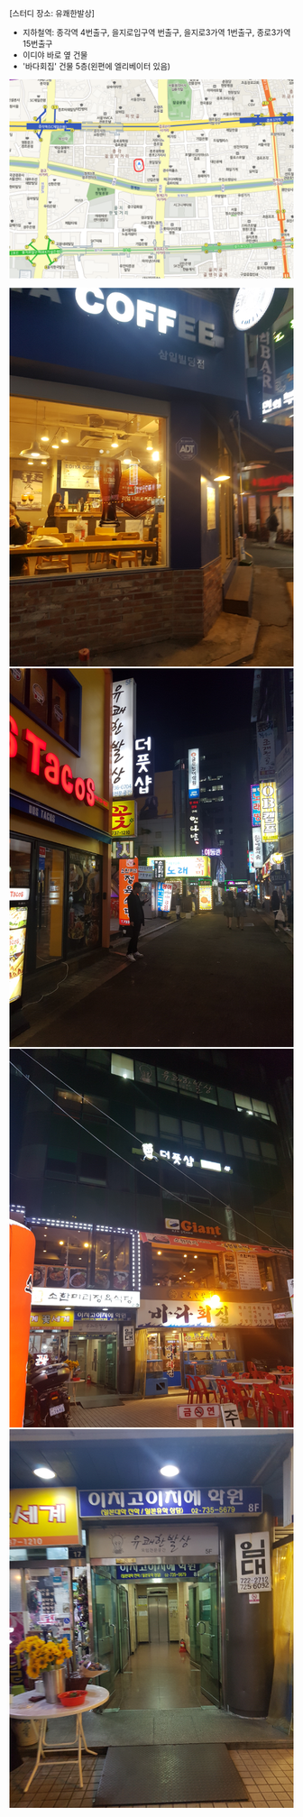 ﻿[스터디 장소: 유쾌한발상]
 - 지하철역: 종각역 4번출구, 을지로입구역 번출구, 을지로3가역 1번출구, 종로3가역 15번출구
 - 이디야 바로 옆 건물 
 - '바다회집' 건물 5층(왼편에 엘리베이터 있음)


![지도](./studyroom/map.png)



![그림1](./studyroom/20171020_183003.jpg)
![그림2](./studyroom/20171020_183013.jpg)
![그림3](./studyroom/20171020_183021.jpg)
![그림4](./studyroom/20171020_183028.jpg)
